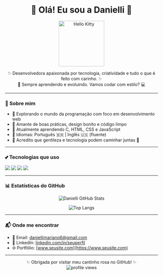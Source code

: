 <h1 align="center">🌸 Olá! Eu sou a Danielli 💖</h1>

<p align="center">
  <img src="https://upload.wikimedia.org/wikipedia/en/0/09/Hello_kitty_character.svg" alt="Hello Kitty" width="150"/>
</p>

<p align="center">
✨ Desenvolvedora apaixonada por tecnologia, criatividade e tudo o que é feito com carinho. ✨<br>
🌷 Sempre aprendendo e evoluindo. Vamos codar com estilo? 💻
</p>

---

### 🌺 Sobre mim

- 🌸 Explorando o mundo da programação com foco em desenvolvimento web  
- 💖 Amante de boas práticas, design bonito e código limpo  
- 🌱 Atualmente aprendendo C, HTML, CSS e JavaScript  
- 💬 Idiomas: Português 🇧🇷 | Inglês 🇺🇸 (fluente)  
- 🎀 Acredito que gentileza e tecnologia podem caminhar juntas 💫

---

### 💕 Tecnologias que uso

<p align="left">
  <img src="https://img.shields.io/badge/C-FF69B4?style=for-the-badge&logo=c&logoColor=white"/>
  <img src="https://img.shields.io/badge/HTML5-FF69B4?style=for-the-badge&logo=html5&logoColor=white"/>
  <img src="https://img.shields.io/badge/CSS3-FFB6C1?style=for-the-badge&logo=css3&logoColor=white"/>
  <img src="https://img.shields.io/badge/JavaScript-FFC0CB?style=for-the-badge&logo=javascript&logoColor=black"/>
</p>

---

### 📊 Estatísticas do GitHub

<div align="center">

![Danielli GitHub Stats](https://github-readme-stats.vercel.app/api?username=danielli323&show_icons=true&theme=dracula&title_color=ff69b4&icon_color=ffb6c1&text_color=ffffff&bg_color=0d1117)

![Top Langs](https://github-readme-stats.vercel.app/api/top-langs/?username=danielli323&layout=compact&theme=dracula&title_color=ff69b4&text_color=ffffff&bg_color=0d1117)

</div>

---

### 📬 Onde me encontrar

- 💌 Email: [daniellimariano6@gmail.com](mailto:daniellimariano6@gmail.com)
- 💼 LinkedIn: [linkedin.com/in/seuperfil](https://linkedin.com/in/seuperfil)
- 🌐 Portfólio: [www.seusite.com](https://www.seusite.com)

---

<div align="center">

✨ Obrigada por visitar meu cantinho rosa no GitHub! ✨  
<img src="https://komarev.com/ghpvc/?username=danielli323&color=ff69b4" alt="profile views"/>

</div>
